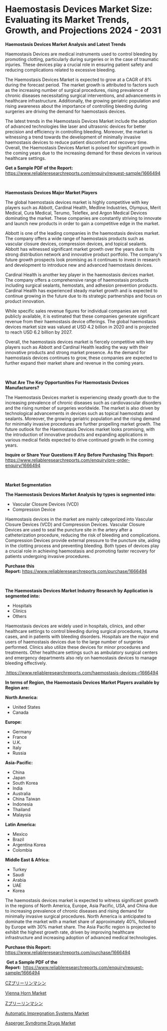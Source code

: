 <p><h1>Haemostasis Devices Market Size: Evaluating its Market Trends, Growth, and Projections 2024 - 2031</h1></p><p><strong>Haemostasis Devices Market Analysis and Latest Trends</strong></p>
<p><p>Haemostasis Devices are medical instruments used to control bleeding by promoting clotting, particularly during surgeries or in the case of traumatic injuries. These devices play a crucial role in ensuring patient safety and reducing complications related to excessive bleeding.</p><p>The Haemostasis Devices Market is expected to grow at a CAGR of 8% during the forecast period. The market growth is attributed to factors such as the increasing number of surgical procedures, rising prevalence of chronic diseases necessitating surgical interventions, and advancements in healthcare infrastructure. Additionally, the growing geriatric population and rising awareness about the importance of controlling bleeding during surgeries are driving the demand for haemostasis devices.</p><p>The latest trends in the Haemostasis Devices Market include the adoption of advanced technologies like laser and ultrasonic devices for better precision and efficiency in controlling bleeding. Moreover, the market is witnessing a trend towards the development of minimally invasive haemostasis devices to reduce patient discomfort and recovery time. Overall, the Haemostasis Devices Market is poised for significant growth in the coming years due to the increasing demand for these devices in various healthcare settings.</p></p>
<p><strong>Get a Sample PDF of the Report:&nbsp;</strong> <a href="https://www.reliableresearchreports.com/enquiry/request-sample/1666494">https://www.reliableresearchreports.com/enquiry/request-sample/1666494</a></p>
<p>&nbsp;</p>
<p><strong>Haemostasis Devices Major Market Players</strong></p>
<p><p>The global haemostasis devices market is highly competitive with key players such as Abbott, Cardinal Health, Medline Industries, Olympus, Merit Medical, Cura Medical, Terumo, Teleflex, and Argon Medical Devices dominating the market. These companies are constantly striving to innovate and launch new products in order to gain a competitive edge in the market.</p><p>Abbott is one of the leading companies in the haemostasis devices market. The company offers a wide range of haemostasis products such as vascular closure devices, compression devices, and topical sealants. Abbott has witnessed significant market growth over the years due to its strong distribution network and innovative product portfolio. The company's future growth prospects look promising as it continues to invest in research and development to introduce new and advanced haemostasis devices.</p><p>Cardinal Health is another key player in the haemostasis devices market. The company offers a comprehensive range of haemostasis products including surgical sealants, hemostats, and adhesion prevention products. Cardinal Health has experienced steady market growth and is expected to continue growing in the future due to its strategic partnerships and focus on product innovation.</p><p>While specific sales revenue figures for individual companies are not publicly available, it is estimated that these companies generate significant revenue from their haemostasis device offerings. The global haemostasis devices market size was valued at USD 4.2 billion in 2020 and is projected to reach USD 6.2 billion by 2027.</p><p>Overall, the haemostasis devices market is fiercely competitive with key players such as Abbott and Cardinal Health leading the way with their innovative products and strong market presence. As the demand for haemostasis devices continues to grow, these companies are expected to further expand their market share and revenue in the coming years.</p></p>
<p>&nbsp;</p>
<p><strong>What Are The Key Opportunities For Haemostasis Devices Manufacturers?</strong></p>
<p><p>The Haemostasis Devices market is experiencing steady growth due to the increasing prevalence of chronic diseases such as cardiovascular disorders and the rising number of surgeries worldwide. The market is also driven by technological advancements in devices such as topical haemostats and sealants. Moreover, the growing geriatric population and the rising demand for minimally invasive procedures are further propelling market growth. The future outlook for the Haemostasis Devices market looks promising, with the introduction of innovative products and expanding applications in various medical fields expected to drive continued growth in the coming years.</p></p>
<p><strong>Inquire or Share Your Questions If Any Before Purchasing This Report:</strong> <a href="https://www.reliableresearchreports.com/enquiry/pre-order-enquiry/1666494">https://www.reliableresearchreports.com/enquiry/pre-order-enquiry/1666494</a></p>
<p>&nbsp;</p>
<p><strong>Market Segmentation</strong></p>
<p><strong>The Haemostasis Devices Market Analysis by types is segmented into:</strong></p>
<p><ul><li>Vascular Closure Devices (VCD)</li><li>Compression Device</li></ul></p>
<p><p>Haemostasis devices in the market are mainly categorized into Vascular Closure Devices (VCD) and Compression Devices. Vascular Closure Devices are used to seal the puncture site in the artery after a catheterization procedure, reducing the risk of bleeding and complications. Compression Devices provide external pressure to the puncture site, aiding in the clotting process and preventing bleeding. Both types of devices play a crucial role in achieving haemostasis and promoting faster recovery for patients undergoing invasive procedures.</p></p>
<p><strong>Purchase this Report:&nbsp;</strong><a href="https://www.reliableresearchreports.com/purchase/1666494">https://www.reliableresearchreports.com/purchase/1666494</a></p>
<p>&nbsp;</p>
<p><strong>The Haemostasis Devices Market Industry Research by Application is segmented into:</strong></p>
<p><ul><li>Hospitals</li><li>Clinics</li><li>Others</li></ul></p>
<p><p>Haemostasis devices are widely used in hospitals, clinics, and other healthcare settings to control bleeding during surgical procedures, trauma cases, and in patients with bleeding disorders. Hospitals are the major end users of haemostasis devices due to the large number of surgeries performed. Clinics also utilize these devices for minor procedures and treatments. Other healthcare settings such as ambulatory surgical centers and emergency departments also rely on haemostasis devices to manage bleeding effectively.</p></p>
<p><a href="https://www.reliableresearchreports.com/haemostasis-devices-r1666494">&nbsp;https://www.reliableresearchreports.com/haemostasis-devices-r1666494</a></p>
<p><strong>In terms of Region, the Haemostasis Devices Market Players available by Region are:</strong></p>
<p>
    <p> <strong> North America: </strong>
        <ul>
            <li>United States</li>
            <li>Canada</li>
        </ul>
        </p> 
    <p> <strong> Europe: </strong>
        <ul>
            <li>Germany</li>
            <li>France</li>
            <li>U.K.</li>
            <li>Italy</li>
            <li>Russia</li>
        </ul>
        </p> 
    <p> <strong> Asia-Pacific: </strong>
        <ul>
            <li>China</li>
            <li>Japan</li>
            <li>South Korea</li>
            <li>India</li>
            <li>Australia</li>
            <li>China Taiwan</li>
            <li>Indonesia</li>
            <li>Thailand</li>
            <li>Malaysia</li>
        </ul>
        </p> 
    <p> <strong> Latin America: </strong>
        <ul>
            <li>Mexico</li>
            <li>Brazil</li>
            <li>Argentina Korea</li>
            <li>Colombia</li>
        </ul>
        </p> 
    <p> <strong> Middle East & Africa: </strong>
        <ul>
            <li>Turkey</li>
            <li>Saudi</li>
            <li>Arabia</li>
            <li>UAE</li>
            <li>Korea</li>
        </ul>
    </p>
    </p>
<p><p>The haemostasis devices market is expected to witness significant growth in the regions of North America, Europe, Asia Pacific, USA, and China due to increasing prevalence of chronic diseases and rising demand for minimally invasive surgical procedures. North America is anticipated to dominate the market with a market share of approximately 40%, followed by Europe with 30% market share. The Asia Pacific region is projected to exhibit the highest growth rate, driven by improving healthcare infrastructure and increasing adoption of advanced medical technologies.</p></p>
<p><strong>Purchase this Report: </strong><a href="https://www.reliableresearchreports.com/purchase/1666494">https://www.reliableresearchreports.com/purchase/1666494</a></p>
<p>&nbsp;<strong>Get a Sample PDF of the Report:&nbsp;&nbsp;</strong><a href="https://www.reliableresearchreports.com/enquiry/request-sample/1666494">https://www.reliableresearchreports.com/enquiry/request-sample/1666494</a></p>
<p><strong></strong></p>
<p><p><a href="https://github.com/hardee896/Market-Research-Report-List-1/blob/main/430317056882.md">CZプリーリンマシン</a></p><p><a href="https://www.linkedin.com/pulse/analyzing-vienna-horn-market-global-industry-perspective-forecast-fbitc">Vienna Horn Market</a></p><p><a href="https://github.com/Andrewones2023/Market-Research-Report-List-1/blob/main/657843256883.md">Zプリーリンマシン</a></p><p><a href="https://github.com/RebekaAnderson14/Market-Research-Report-List-1/blob/main/automatic-impregnation-systems-market.md">Automatic Impregnation Systems Market</a></p><p><a href="https://www.linkedin.com/pulse/asperger-syndrome-drugs-market-research-report-its-g4soc">Asperger Syndrome Drugs Market</a></p></p>